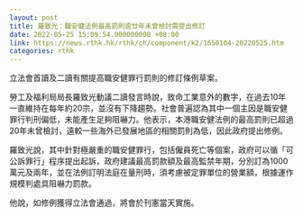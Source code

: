 ```yaml
---
layout: post
title: 羅致光：職安健法例最高罰則逾廿年未曾檢討需提出修訂
date: 2022-05-25 15:09:54.000000000 +08:00
link: https://news.rthk.hk/rthk/ch/component/k2/1650104-20220525.htm
categories: rthk
---
```


立法會首讀及二讀有關提高職安健罪行罰則的修訂條例草案。

勞工及福利局局長羅致光動議二讀發言時說，致命工業意外的數字，在過去10年一直維持在每年約20宗，並沒有下降趨勢。社會普遍認為其中一個主因是職安健罪行判刑偏低，未能產生足夠阻嚇力。他表示，本港職安健法例的最高罰則已超過20年未曾檢討，遠較一些海外已發展地區的相關罰則為低，因此政府提出修例。

羅致光說，其中針對極嚴重的職安健罪行，包括僱員死亡等個案，政府可以循「可公訴罪行」程序提出起訴，政府建議最高罰款額及最高監禁年期，分別訂為1000萬元及兩年，並在法例訂明法庭在量刑時，須考慮被定罪單位的營業額，根據運作規模判處具阻嚇力罰款。

他說，如修例獲得立法會通過，將會於刊憲當天實施。
